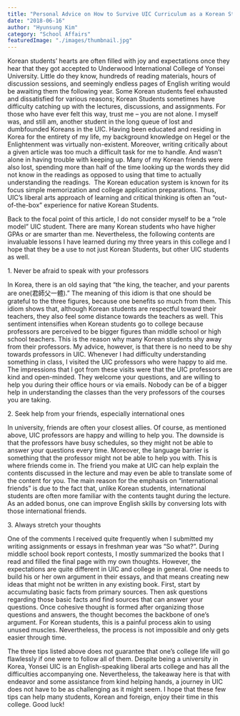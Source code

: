 ```yaml
---
title: "Personal Advice on How to Survive UIC Curriculum as a Korean Student"
date: "2018-06-16"
author: "Hyunsung Kim"
category: "School Affairs"
featuredImage: "./images/thumbnail.jpg"
---
```


Korean students’ hearts are often filled with joy and expectations once they hear that they got accepted to Underwood International College of Yonsei University. Little do they know, hundreds of reading materials, hours of discussion sessions, and seemingly endless pages of English writing would be awaiting them the following year. Some Korean students feel exhausted and dissatisfied for various reasons; Korean Students sometimes have difficulty catching up with the lectures, discussions, and assignments. For those who have ever felt this way, trust me – you are not alone. I myself was, and still am, another student in the long queue of lost and dumbfounded Koreans in the UIC. Having been educated and residing in Korea for the entirety of my life, my background knowledge on Hegel or the Enlightenment was virtually non-existent. Moreover, writing critically about a given article was too much a difficult task for me to handle. And wasn’t alone in having trouble with keeping up. Many of my Korean friends were also lost, spending more than half of the time looking up the words they did not know in the readings as opposed to using that time to actually understanding the readings.  The Korean education system is known for its focus simple memorization and college application preparations. Thus, UIC’s liberal arts approach of learning and critical thinking is often an “out-of-the-box” experience for native Korean Students.

Back to the focal point of this article, I do not consider myself to be a “role model” UIC student. There are many Korean students who have higher GPAs or are smarter than me. Nevertheless, the following contents are invaluable lessons I have learned during my three years in this college and I hope that they be a use to not just Korean Students, but other UIC students as well.

1\. Never be afraid to speak with your professors

In Korea, there is an old saying that “the king, the teacher, and your parents are one(君師父一體).” The meaning of this idiom is that one should be grateful to the three figures, because one benefits so much from them. This idiom shows that, although Korean students are respectful toward their teachers, they also feel some distance towards the teachers as well. This sentiment intensifies when Korean students go to college because professors are perceived to be bigger figures than middle school or high school teachers. This is the reason why many Korean students shy away from their professors. My advice, however, is that there is no need to be shy towards professors in UIC. Whenever I had difficulty understanding something in class, I visited the UIC professors who were happy to aid me. The impressions that I got from these visits were that the UIC professors are kind and open-minded. They welcome your questions, and are willing to help you during their office hours or via emails. Nobody can be of a bigger help in understanding the classes than the very professors of the courses you are taking.

2\. Seek help from your friends, especially international ones

In university, friends are often your closest allies. Of course, as mentioned above, UIC professors are happy and willing to help you. The downside is that the professors have busy schedules, so they might not be able to answer your questions every time. Moreover, the language barrier is something that the professor might not be able to help you with. This is where friends come in. The friend you make at UIC can help explain the contents discussed in the lecture and may even be able to translate some of the content for you. The main reason for the emphasis on “international friends” is due to the fact that, unlike Korean students, international students are often more familiar with the contents taught during the lecture. As an added bonus, one can improve English skills by conversing lots with those international friends.

3\. Always stretch your thoughts

One of the comments I received quite frequently when I submitted my writing assignments or essays in freshman year was “So what?”. During middle school book report contests, I mostly summarized the books that I read and filled the final page with my own thoughts. However, the expectations are quite different in UIC and college in general. One needs to build his or her own argument in their essays, and that means creating new ideas that might not be written in any existing book. First, start by accumulating basic facts from primary sources. Then ask questions regarding those basic facts and find sources that can answer your questions. Once cohesive thought is formed after organizing those questions and answers, the thought becomes the backbone of one’s argument. For Korean students, this is a painful process akin to using unused muscles. Nevertheless, the process is not impossible and only gets easier through time.

The three tips listed above does not guarantee that one’s college life will go flawlessly if one were to follow all of them. Despite being a university in Korea, Yonsei UIC is an English-speaking liberal arts college and has all the difficulties accompanying one. Nevertheless, the takeaway here is that with endeavor and some assistance from kind helping hands, a journey in UIC does not have to be as challenging as it might seem. I hope that these few tips can help many students, Korean and foreign, enjoy their time in this college. Good luck!
